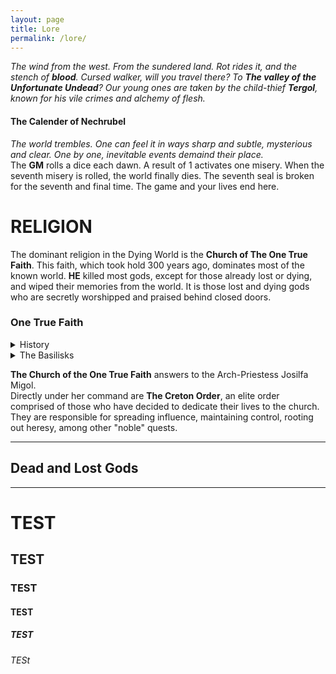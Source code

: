 ```yaml
---
layout: page
title: Lore
permalink: /lore/
---
```


*The wind from the west. From the sundered land. Rot rides it, and the stench of **blood**. Cursed walker, will you travel there? To **The valley of the Unfortunate Undead**? Our young ones are taken by the child-thief **Tergol**, known for his vile crimes and alchemy of flesh.*


#### The Calender of Nechrubel
*The world trembles. One can feel it in ways sharp and subtle, mysterious and clear. One by one, inevitable events demaind their place.*<br>
The **GM** rolls a dice each dawn. A result of 1 activates one misery. When the seventh misery is rolled, the world finally dies. The seventh seal is broken for the seventh and final time. The game and your lives end here.

# RELIGION

The dominant religion in the Dying World is the **Church of The One True Faith**. This faith, which took hold 300 years ago, dominates most of the known world. **HE** killed most gods, except for those already lost or dying, and wiped their memories from the world. It is those lost and dying gods who are secretly worshipped and praised behind closed doors.

### One True Faith

<details border=1px markdown=1><summary>History</summary>
In the year 565 **Anuk Schleger**, a monk of the Creton Order, encountered the basilisk **Verhu** and set down his whispered prophecies. These lost texts became known as the *Nameless Scriptures*. 300 years later, while working on a new cathedral, *The Two-Headed Basilisks*, an orthodox branch of the Creton Order uncovered Schleger's tomb and with it the Scriptures. Since then all events described within have come to pass. The prophecies are absolutely, factually true and have, thus, supplanted all other Scripture.
</details>

<details markdown=1><summary>The Basilisks</summary>
<ins>The Basilisks</ins> are two and two-headed. Hundreds of years ago **SHE** crawled out of Bergen Chrypt and eventually spawned **HE**. The four heads have argued ever since <br>

**SHE** [*First of the Basilisks*]
  - Lusi - Head of denial
  - Arkh - Head of Deception, claims to be the first prophet of truths now prostituted by Verhu
 
**HE** [*The piles of gold-gift riches from Verhu's faithful teeter and slide, so tall are they*]
  - Gorgh - Bitter, rank with envy
  - <ins>Verhu</ins> - Damned Truth, whisperer of the prophecy

It is Verhu who prophesized the seven miseries and the inevitable end of the world. It is his words which were transcribed and then formed into the Nechrubel Calender
</details>

**The Church of the One True Faith** answers to the Arch-Priestess Josilfa Migol.<br>
Directly under her command are **The Creton Order**, an elite order comprised of those who have decided to dedicate their lives to the church. They are responsible for spreading influence, maintaining control, rooting out heresy, among other "noble" quests.

---

## Dead and Lost Gods

---

 

# TEST
## TEST
### TEST
#### TEST
##### TEST
###### TESt


